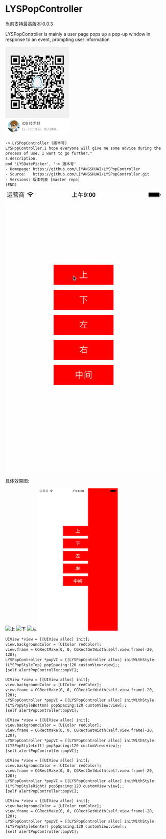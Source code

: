 # LYSPopController

当前支持最高版本:0.0.3

LYSPopController is mainly a user page pops up a pop-up window in response to an event, prompting user information

![iOS技术群群二维码](https://github.com/LIYANGSHUAI/LYSPopController/blob/master/resource/iOS技术群群二维码.JPG)

```objc
-> LYSPopController (版本号)
LYSPopController,I hope everyone will give me some advice during the process of use. I want to go further."
s.description.
pod 'LYSDatePicker', '~> 版本号'
- Homepage: https://github.com/LIYANGSHUAI/LYSPopController
- Source:   https://github.com/LIYANGSHUAI/LYSPopController.git
- Versions: 版本列表 [master repo]
(END)
```

![弹窗](https://github.com/LIYANGSHUAI/LYSPopController/blob/master/resource/弹窗.gif)

具体效果图:

![上](https://github.com/LIYANGSHUAI/LYSPopController/blob/master/resource/上.png)
![下](https://github.com/LIYANGSHUAI/LYSPopController/blob/master/resource/下.png)
![左](https://github.com/LIYANGSHUAI/LYSPopController/blob/master/resource/左.png)
![右](https://github.com/LIYANGSHUAI/LYSPopController/blob/master/resource/右.png)


```objc
UIView *view = [[UIView alloc] init];
view.backgroundColor = [UIColor redColor];
view.frame = CGRectMake(0, 0, CGRectGetWidth(self.view.frame)-20, 120);
LYSPopController *popVC = [[LYSPopController alloc] initWithStyle:(LYSPopStyleTop) popSpacing:120 customView:view];;
[self alertPopController:popVC];
```

```objc
UIView *view = [[UIView alloc] init];
view.backgroundColor = [UIColor redColor];
view.frame = CGRectMake(0, 0, CGRectGetWidth(self.view.frame)-20, 120);
LYSPopController *popVC = [[LYSPopController alloc] initWithStyle:(LYSPopStyleBottom) popSpacing:120 customView:view];;
[self alertPopController:popVC];
```

```objc
UIView *view = [[UIView alloc] init];
view.backgroundColor = [UIColor redColor];
view.frame = CGRectMake(0, 0, CGRectGetWidth(self.view.frame)-20, 120);
LYSPopController *popVC = [[LYSPopController alloc] initWithStyle:(LYSPopStyleLeft) popSpacing:120 customView:view];;
[self alertPopController:popVC];
```

```objc
UIView *view = [[UIView alloc] init];
view.backgroundColor = [UIColor redColor];
view.frame = CGRectMake(0, 0, CGRectGetWidth(self.view.frame)-20, 120);
LYSPopController *popVC = [[LYSPopController alloc] initWithStyle:(LYSPopStyleRight) popSpacing:120 customView:view];;
[self alertPopController:popVC];
```

```objc
UIView *view = [[UIView alloc] init];
view.backgroundColor = [UIColor redColor];
view.frame = CGRectMake(0, 0, CGRectGetWidth(self.view.frame)-20, 120);
LYSPopController *popVC = [[LYSPopController alloc] initWithStyle:(LYSPopStyleCenter) popSpacing:120 customView:view];;
[self alertPopController:popVC];
```
